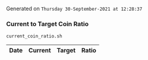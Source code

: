 Generated on `Thursday 30-September-2021 at 12:28:37`

### Current to Target Coin Ratio
`current_coin_ratio.sh`

Date|Current|Target|Ratio
---|---|---|---
